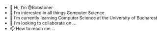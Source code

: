 - 👋 Hi, I’m @Robstoner
- 👀 I’m interested in all things Computer Science
- 🌱 I’m currently learning Computer Science at the University of Bucharest
- 💞️ I’m looking to collaborate on ...
- 📫 How to reach me ...

<!---
Robstoner/Robstoner is a ✨ special ✨ repository because its `README.md` (this file) appears on your GitHub profile.
You can click the Preview link to take a look at your changes.
--->
